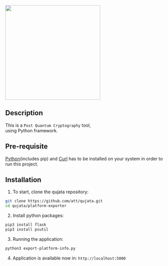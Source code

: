 <img src="https://github.com/att/qujata/assets/7979328/199a9c84-840b-415e-a221-621c22184ad2" width="300">

## Description
This is a `Post Quantum Cryptography` tool,
<br/>
using Python framework.


## Pre-requisite
[Python](#https://www.python.org/downloads)(includes pip) and [Curl](#https://curl.se/download.html) has to be installed on your system in order to run this project.

## Installation

1. To start, clone the qujata repository:
```bash
git clone https://github.com/att/qujata.git
cd qujata/platform-exporter
```
2. Install python packages:
```bash
pip3 install flask
pip3 install psutil
```

3. Running the application:
```bash
python3 export-platform-info.py
```

4. Application is available now in: `http://localhost:5000`



